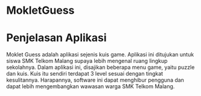 # MokletGuess
# Penjelasan Aplikasi
Moklet Guess adalah aplikasi sejenis kuis game. Aplikasi ini ditujukan untuk siswa SMK Telkom Malang supaya lebih mengenal ruang lingkup sekolahnya. Dalam aplikasi ini, disajikan beberapa menu game, yaitu puzzle dan kuis. Kuis itu sendiri terdapat 3 level sesuai dengan tingkat kesulitannya. Harapannya, software ini dapat menghibur pengguna dan dapat lebih mengembangkan wawasan warga SMK Telkom Malang.
